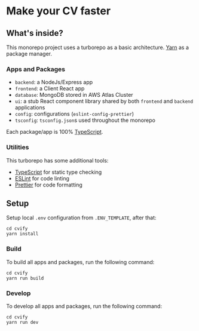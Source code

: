 # Make your CV faster

## What's inside?

This monorepo project uses a turborepo as a basic architecture. [Yarn](https://classic.yarnpkg.com/lang/en/) as a package manager.

### Apps and Packages

- `backend`: a NodeJs/Express app
- `frontend`: a Client React app
- `database`: MongoDB stored in AWS Atlas Cluster
- `ui`: a stub React component library shared by both `frontend` and `backend` applications
- `config`: configurations (`eslint-config-prettier`)
- `tsconfig`: `tsconfig.json`s used throughout the monorepo

Each package/app is 100% [TypeScript](https://www.typescriptlang.org/).

### Utilities

This turborepo has some additional tools:

- [TypeScript](https://www.typescriptlang.org/) for static type checking
- [ESLint](https://eslint.org/) for code linting
- [Prettier](https://prettier.io) for code formatting

## Setup

Setup local `.env` configuration from `.ENV_TEMPLATE`, after that:
```
cd cvify
yarn install
```

### Build

To build all apps and packages, run the following command:

```
cd cvify
yarn run build
```

### Develop

To develop all apps and packages, run the following command:

```
cd cvify
yarn run dev
```
